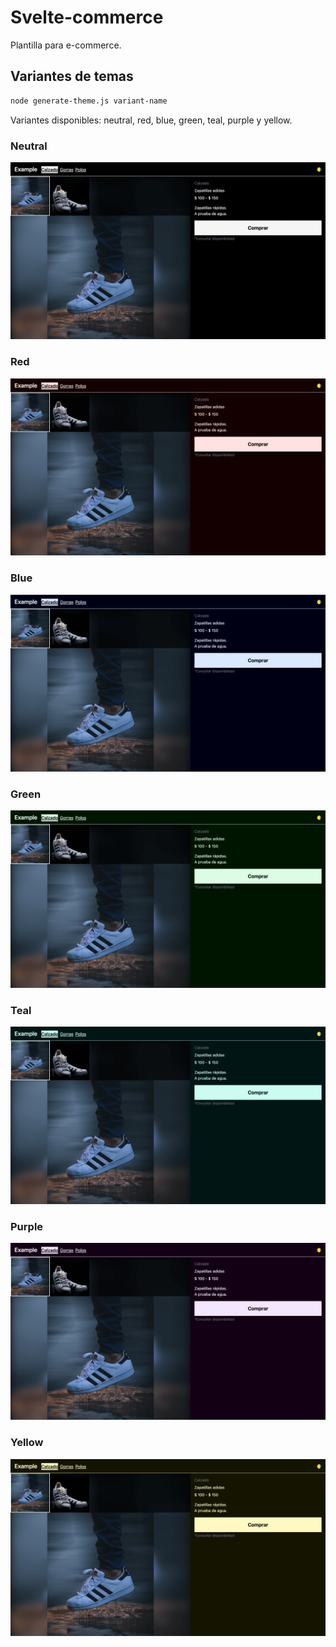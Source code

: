 # Svelte-commerce

Plantilla para e-commerce.

## Variantes de temas

```bash
node generate-theme.js variant-name
```

Variantes disponibles: neutral, red, blue, green, teal, purple y yellow.

### Neutral

![neutral](docs/img/neutral.png 'neutral')

### Red

![red](docs/img/red.png 'red')

### Blue

![blue](docs/img/blue.png 'blue')

### Green

![green](docs/img/green.png 'green')

### Teal

![teal](docs/img/teal.png 'teal')

### Purple

![purple](docs/img/purple.png 'purple')

### Yellow

![yellow](docs/img/yellow.png 'yellow')
